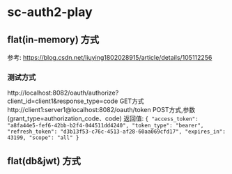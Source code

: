 # sc-auth2-play
## flat(in-memory) 方式
参考: https://blog.csdn.net/liuying1802028915/article/details/105112256
### 测试方式
http://localhost:8082/oauth/authorize?client_id=client1&response_type=code  GET方式
http://client1:server1@localhost:8082/oauth/token  POST方式,参数(grant_type=authorization_code、code)
返回值:
``{
      "access_token": "a8fa44e5-fef6-42bb-b2f4-044511dd4240",
      "token_type": "bearer",
      "refresh_token": "d3b13f53-c76c-4513-af28-60aa069cfd17",
      "expires_in": 43199,
      "scope": "all"
  }
  ``
  
 ## flat(db&jwt) 方式 

